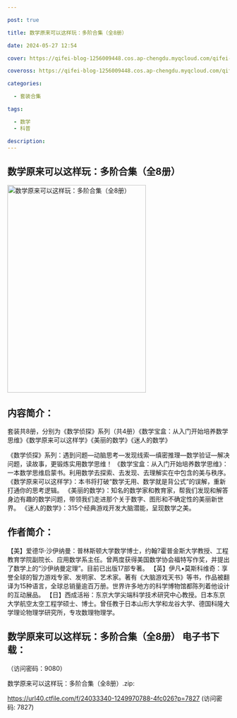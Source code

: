 ```yaml
---

post: true

title: 数学原来可以这样玩：多阶合集（全8册）

date: 2024-05-27 12:54

cover: https://qifei-blog-1256009448.cos.ap-chengdu.myqcloud.com/qifei-blog/65fffc709f345e8d0352da36.jpg

coveross: https://qifei-blog-1256009448.cos.ap-chengdu.myqcloud.com/qifei-blog/65fffc709f345e8d0352da36.jpg

categories:

  - 套装合集

tags:

  - 数学
  - 科普

description:
---
```


## 数学原来可以这样玩：多阶合集（全8册）
<img alt="数学原来可以这样玩：多阶合集（全8册） " class="aligncenter loading" data-was-processed="true" decoding="async" fetchpriority="high" height="471" src="https://qifei-blog-1256009448.cos.ap-chengdu.myqcloud.com/qifei-blog/65fffc709f345e8d0352da36.jpg " style="cursor: zoom-in;" width="314"/>

## 内容简介：

套装共8册，分别为《数学侦探》系列（共4册）《数学宝盒：从入门开始培养数学思维》《数学原来可以这样学》《美丽的数学》《迷人的数学》<br/>

《数学侦探》系列：遇到问题—动脑思考—发现线索—缜密推理—数学验证—解决问题，读故事，更锻炼实用数学思维！ 《数学宝盒：从入门开始培养数学思维》：一本数学思维启蒙书。利用数学去探索、去发现、去理解实在中包含的美与秩序。 《数学原来可以这样学》：本书将打破“数学无用、数学就是背公式”的误解，重新打通你的思考逻辑。 《美丽的数学》：知名的数学家和教育家，帮我们发现和解答身边有趣的数学问题，带领我们走进那个关于数字、图形和不确定性的美丽新世界。 《迷人的数学》：315个经典游戏开发大脑潜能，呈现数学之美。

## 作者简介：

【美】爱德华·沙伊纳曼：普林斯顿大学数学博士，约翰?霍普金斯大学教授、工程教育学院副院长、应用数学系主任。曾两度获得美国数学协会福特写作奖，并提出了数学上的“沙伊纳曼定理”。目前已出版17部专著。 【英】伊凡•莫斯科维奇：享誉全球的智力游戏专家、发明家、艺术家。著有《大脑游戏天书》等书，作品被翻译为15种语言，全球总销量逾百万册。世界许多地方的科学博物馆都陈列着他设计的互动展品。 【日】西成活裕：东京大学尖端科学技术研究中心教授。日本东京大学航空太空工程学硕士、博士。曾任教于日本山形大学和龙谷大学、德国科隆大学理论物理学研究所，专攻数理物理学。

## 数学原来可以这样玩：多阶合集（全8册） 电子书下载：

 （访问密码：9080）

数学原来可以这样玩：多阶合集（全8册）.zip: 

https://url40.ctfile.com/f/24033340-1249970788-4fc026?p=7827 (访问密码: 7827)
